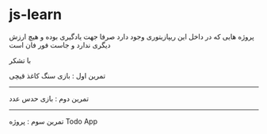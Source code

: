 # js-learn

پروژه هایی که در داخل این ریپازیتوری وجود دارد صرفا جهت یادگیری بوده و هیچ ارزش دیگری ندارد و جاست فور فان است 

با تشکر 

تمرین اول : بازی سنگ کاغذ قیچی

----------------------------------------

تمرین دوم : بازی حدس عدد

----------------------------------------

تمرین سوم : پروژه Todo App
